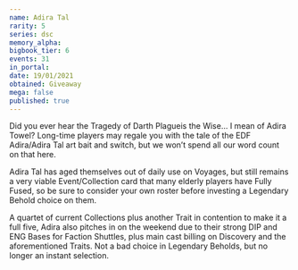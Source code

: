 ```yaml
---
name: Adira Tal
rarity: 5
series: dsc
memory_alpha:
bigbook_tier: 6
events: 31
in_portal:
date: 19/01/2021
obtained: Giveaway
mega: false
published: true
---
```


Did you ever hear the Tragedy of Darth Plagueis the Wise… I mean of Adira Towel? Long-time players may regale you with the tale of the EDF Adira/Adira Tal art bait and switch, but we won’t spend all our word count on that here.

Adira Tal has aged themselves out of daily use on Voyages, but still remains a very viable Event/Collection card that many elderly players have Fully Fused, so be sure to consider your own roster before investing a Legendary Behold choice on them.

A quartet of current Collections plus another Trait in contention to make it a full five, Adira also pitches in on the weekend due to their strong DIP and ENG Bases for Faction Shuttles, plus main cast billing on Discovery and the aforementioned Traits. Not a bad choice in Legendary Beholds, but no longer an instant selection.
